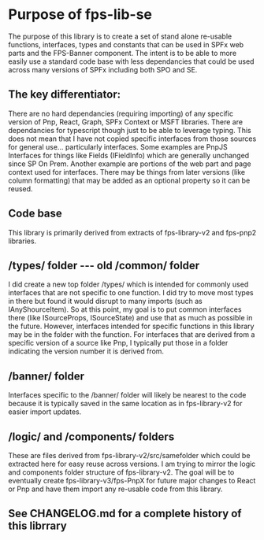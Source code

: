 # Purpose of fps-lib-se
The purpose of this library is to create a set of stand alone re-usable functions, interfaces, types and constants that can be used in SPFx web parts and the FPS-Banner component.
The intent is to be able to more easily use a standard code base with less dependancies that could be used across many versions of SPFx including both SPO and SE.

## The key differentiator:
There are no hard dependancies (requiring importing) of any specific version of Pnp, React, Graph, SPFx Context or MSFT libraries.
There are dependancies for typescript though just to be able to leverage typing.
This does not mean that I have not copied specific interfaces from those sources for general use... particularly interfaces.
Some examples are PnpJS Interfaces for things like Fields (IFieldInfo) which are generally unchanged since SP On Prem.
Another example are portions of the web part and page context used for interfaces.
There may be things from later versions (like column formatting) that may be added as an optional property so it can be reused.

## Code base
This library is primarily derived from extracts of fps-library-v2 and fps-pnp2 libraries.

## /types/ folder --- old /common/ folder
I did create a new top folder /types/ which is intended for commonly used interfaces that are not specific to one function.
I did try to move most types in there but found it would disrupt to many imports (such as IAnyShourceItem).
So at this point, my goal is to put common interfaces there (like ISourceProps, ISourceState) and use that as much as possible in the future.
However, interfaces intended for specific functions in this library may be in the folder with the function.
For interfaces that are derived from a specific version of a source like Pnp, I typically put those in a folder indicating the version number it is derived from.

## /banner/ folder
Interfaces specific to the /banner/ folder will likely be nearest to the code because it is typically saved in the same location as in fps-library-v2 for easier import updates.


## /logic/ and /components/ folders
These are files derived from fps-library-v2/src/samefolder which could be extracted here for easy reuse across versions.
I am trying to mirror the logic and components folder structure of fps-library-v2.
The goal will be to eventually create fps-library-v3/fps-PnpX for future major changes to React or Pnp and have them import any re-usable code from this library.

## See CHANGELOG.md for a complete history of this librrary
